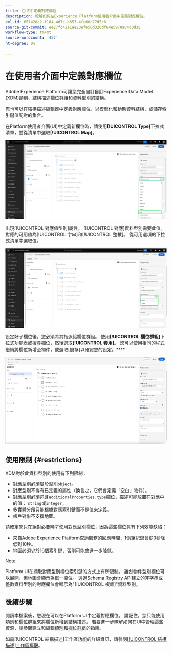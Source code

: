 ```yaml
---
title: 在UI中定義對應欄位
description: 瞭解如何在Experience Platform使用者介面中定義對應欄位。
exl-id: 657428a2-f184-4d7c-b657-4fc60d77d5c6
source-git-commit: ee27fc42a1ee23ef650d320df64e5970a84d0d38
workflow-type: tm+mt
source-wordcount: '452'
ht-degree: 0%

---
```


# 在使用者介面中定義對應欄位

Adobe Experience Platform可讓您完全自訂自訂Experience Data Model (XDM)類別、結構描述欄位群組和資料型別的結構。

您也可以在結構描述編輯器中定義對應欄位，以模型化和動態資料結構，或儲存索引鍵值配對的集合。

在Platform使用者介面(UI)中定義新欄位時，請使用&#x200B;**[!UICONTROL Type]**&#x200B;下拉式清單，並從清單中選取&#x200B;**[!UICONTROL Map]**。

![包含反白顯示的[型別]下拉式清單和[對應]值的結構描述編輯器。](../../images/ui/fields/special/map.png)

出現[!UICONTROL 對應值型別]屬性。 [!UICONTROL 對應]資料型別需要此值。 對應的可用值為[!UICONTROL 字串]和[!UICONTROL 整數]。 從可用選項的下拉式清單中選取值。

![反白顯示[!UICONTROL 對應值型別]下拉式清單的結構描述編輯器。](../../images/ui/fields/special/map-value-type.png)

設定好子欄位後，您必須將其指派給欄位群組。 使用&#x200B;**[!UICONTROL 欄位群組]**&#x200B;下拉式功能表或搜尋欄位，然後選取&#x200B;**[!UICONTROL 套用]**。 您可以使用相同的程式繼續將欄位新增至物件，或選取[儲存]以確認您的設定。****

![正在套用的欄位群組選擇和設定的錄製。](../../images/ui/fields/special/assign-to-field-group.gif)

## 使用限制 {#restrictions}

XDM對於此資料型別的使用有下列限制：

* 對應型別必須屬於型別`object`。
* 對應型別不得有已定義的屬性（換言之，它們會定義「空白」物件）。
* 對應型別必須包含`additionalProperties.type`欄位，描述可能放置在對應中的值： `string`或`integer`。
* 多實體分段只能根據對應索引鍵而不是值來定義。
* 帳戶對象不支援地圖。

請確定您只在絕對必要時才使用對應型別欄位，因為這些欄位具有下列效能缺陷：

* 來自[Adobe Experience Platform查詢服務](../../../query-service/home.md)的回應時間，1億筆記錄會從3秒降低到10秒。
* 地圖必須少於16個索引鍵，否則可能會進一步降低。

>[!NOTE]
>
>Platform UI在擷取對應型別欄位索引鍵的方式上有所限制。 雖然物件型別欄位可以展開，但地圖會顯示為單一欄位。 透過Schema Registry API建立的非字串或整數資料型別的對應欄位會顯示為&quot;[!UICONTROL 複雜]&quot;資料型別。

## 後續步驟

閱讀本檔案後，您現在可以在Platform UI中定義對應欄位。 請記住，您只能使用類別和欄位群組來將欄位新增到結構描述。 若要進一步瞭解如何在UI中管理這些資源，請參閱建立和編輯[類別](../resources/classes.md)和[欄位群組](../resources/field-groups.md)的指南。

如需[!UICONTROL 結構描述]工作區功能的詳細資訊，請參閱[[!UICONTROL 結構描述]工作區概觀](../overview.md)。
